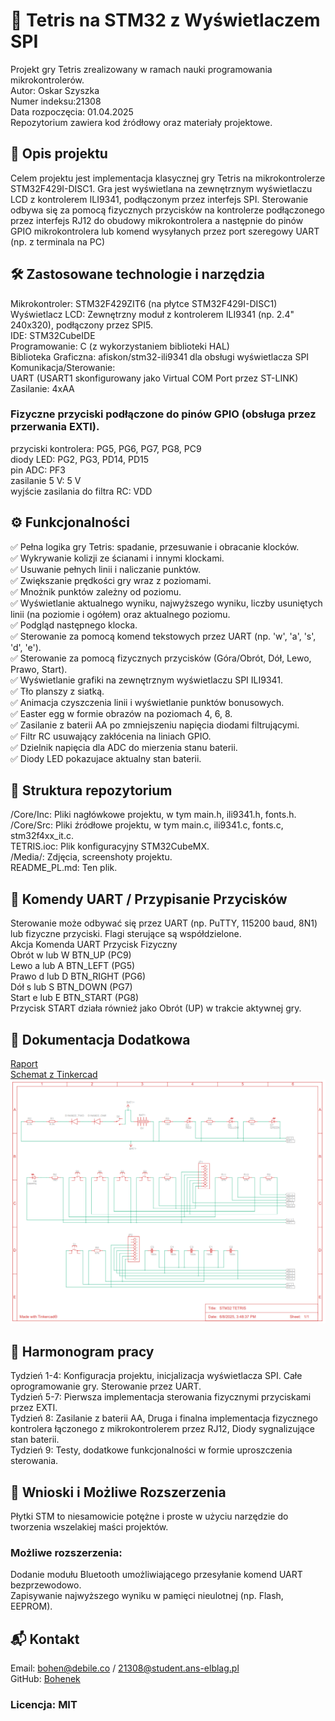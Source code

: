 # 🧱 Tetris na STM32 z Wyświetlaczem SPI
Projekt gry Tetris zrealizowany w ramach nauki programowania mikrokontrolerów.\
Autor: Oskar Szyszka\
Numer indeksu:21308\
Data rozpoczęcia: 01.04.2025\
Repozytorium zawiera kod źródłowy oraz materiały projektowe.
## 📌 Opis projektu
Celem projektu jest implementacja klasycznej gry Tetris na mikrokontrolerze STM32F429I-DISC1. Gra jest wyświetlana na zewnętrznym wyświetlaczu LCD z kontrolerem ILI9341, podłączonym przez interfejs SPI. Sterowanie odbywa się za pomocą fizycznych przycisków na kontrolerze podłączonego przez interfejs RJ12 do obudowy mikrokontrolera a następnie do pinów GPIO mikrokontrolera lub komend wysyłanych przez port szeregowy UART (np. z terminala na PC)
## 🛠️ Zastosowane technologie i narzędzia
Mikrokontroler: STM32F429ZIT6 (na płytce STM32F429I-DISC1)\
Wyświetlacz LCD: Zewnętrzny moduł z kontrolerem ILI9341 (np. 2.4" 240x320), podłączony przez SPI5.\
IDE: STM32CubeIDE\
Programowanie: C (z wykorzystaniem biblioteki HAL)\
Biblioteka Graficzna: afiskon/stm32-ili9341 dla obsługi wyświetlacza SPI\
Komunikacja/Sterowanie:\
UART (USART1 skonfigurowany jako Virtual COM Port przez ST-LINK)\
Zasilanie: 4xAA
### Fizyczne przyciski podłączone do pinów GPIO (obsługa przez przerwania EXTI).
przyciski kontrolera: PG5, PG6, PG7, PG8, PC9\
diody LED: PG2, PG3, PD14, PD15\
pin ADC: PF3\
zasilanie 5 V: 5 V\
wyjście zasilania do filtra RC: VDD
## ⚙️ Funkcjonalności
✅ Pełna logika gry Tetris: spadanie, przesuwanie i obracanie klocków.\
✅ Wykrywanie kolizji ze ścianami i innymi klockami.\
✅ Usuwanie pełnych linii i naliczanie punktów.\
✅ Zwiększanie prędkości gry wraz z poziomami.\
✅ Mnożnik punktów zależny od poziomu.\
✅ Wyświetlanie aktualnego wyniku, najwyższego wyniku, liczby usuniętych linii (na poziomie i ogółem) oraz aktualnego poziomu.\
✅ Podgląd następnego klocka.\
✅ Sterowanie za pomocą komend tekstowych przez UART (np. 'w', 'a', 's', 'd', 'e').\
✅ Sterowanie za pomocą fizycznych przycisków (Góra/Obrót, Dół, Lewo, Prawo, Start).\
✅ Wyświetlanie grafiki na zewnętrznym wyświetlaczu SPI ILI9341.\
✅ Tło planszy z siatką.\
✅ Animacja czyszczenia linii i wyświetlanie punktów bonusowych.\
✅ Easter egg w formie obrazów na poziomach 4, 6, 8.\
✅ Zasilanie z baterii AA po zmniejszeniu napięcia diodami filtrującymi.\
✅ Filtr RC usuwający zakłócenia na liniach GPIO.\
✅ Dzielnik napięcia dla ADC do mierzenia stanu baterii.\
✅ Diody LED pokazujace aktualny stan baterii.
## 📁 Struktura repozytorium
/Core/Inc: Pliki nagłówkowe projektu, w tym main.h, ili9341.h, fonts.h.\
/Core/Src: Pliki źródłowe projektu, w tym main.c, ili9341.c, fonts.c, stm32f4xx_it.c.\
TETRIS.ioc: Plik konfiguracyjny STM32CubeMX.\
/Media/: Zdjęcia, screenshoty projektu.\
README_PL.md: Ten plik.
## 🔌 Komendy UART / Przypisanie Przycisków
Sterowanie może odbywać się przez UART (np. PuTTY, 115200 baud, 8N1) lub fizyczne przyciski. Flagi sterujące są współdzielone.\
Akcja	Komenda UART	Przycisk Fizyczny\
Obrót	w lub W	BTN_UP (PC9)\
Lewo	a lub A	BTN_LEFT (PG5)\
Prawo	d lub D	BTN_RIGHT (PG6)\
Dół	s lub S	BTN_DOWN (PG7)\
Start	e lub E	BTN_START (PG8)\
Przycisk START działa również jako Obrót (UP) w trakcie aktywnej gry.
## 📄 Dokumentacja Dodatkowa
[Raport](TETRIS_RAPORT_21308.pdf)  
[Schemat z Tinkercad](SCHEMATIC.pdf)  
![SCHEMATIC](/Media/SCHEMATIC.png)  
## 📅 Harmonogram pracy
Tydzień 1-4: Konfiguracja projektu, inicjalizacja wyświetlacza SPI. Całe oprogramowanie gry. Sterowanie przez UART.\
Tydzień 5-7: Pierwsza implementacja sterowania fizycznymi przyciskami przez EXTI.\
Tydzień 8:   Zasilanie z baterii AA, Druga i finalna implementacja fizycznego kontrolera łączonego z mikrokontrolerem przez RJ12, Diody sygnalizujące stan baterii.\
Tydzień 9:   Testy, dodatkowe funkcjonalności w formie uproszczenia sterowania.
## 🧠 Wnioski i Możliwe Rozszerzenia
Płytki STM to niesamowicie potężne i proste w użyciu narzędzie do tworzenia wszelakiej maści projektów.
### Możliwe rozszerzenia:
Dodanie modułu Bluetooth umożliwiającego przesyłanie komend UART bezprzewodowo.\
Zapisywanie najwyższego wyniku w pamięci nieulotnej (np. Flash, EEPROM).
## 📬 Kontakt
Email: bohen@debile.co / 21308@student.ans-elblag.pl  \
GitHub: [Bohenek](https://github.com/Bohenek)  
### Licencja: MIT 
